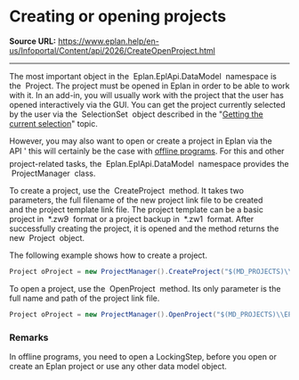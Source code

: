 # Creating or opening projects

**Source URL:** https://www.eplan.help/en-us/Infoportal/Content/api/2026/CreateOpenProject.html

---

The most important object in the  Eplan.EplApi.DataModel  namespace is the  Project. The project must be opened in Eplan in order to be able to work with it. In an add-in, you will usually work with the project that the user has opened interactively via the GUI. You can get the project currently selected by the user via the  SelectionSet  object described in the "[Getting the current selection](HE_Selectionset.html)" topic.

However, you may also want to open or create a project in Eplan via the API ' this will certainly be the case with [offline programs](UsingEplanAssemblies.html). For this and other project-related tasks, the  Eplan.EplApi.DataModel  namespace provides the  ProjectManager  class.

To create a project, use the  CreateProject  method. It takes two parameters, the full filename of the new project link file to be created and the project template link file. The project template can be a basic project in  \*.zw9  format or a project backup in  \*.zw1  format. After successfully creating the project, it is opened and the method returns the new  Project  object.

The following example shows how to create a project.

```csharp
Project oProject = new ProjectManager().CreateProject("$(MD_PROJECTS)\\Example_003.elk", "$(MD_TEMPLATES)\\IEC_bas003.zw9");
```

To open a project, use the  OpenProject  method. Its only parameter is the full name and path of the project link file.

```csharp
Project oProject = new ProjectManager().OpenProject("$(MD_PROJECTS)\\EPLAN_Sample_Project.elk");
```

### Remarks

In offline programs, you need to open a LockingStep, before you open or create an Eplan project or use any other data model object.